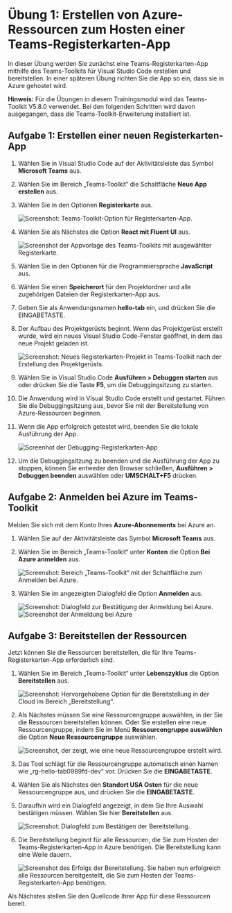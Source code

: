 # Übung 1: Erstellen von Azure-Ressourcen zum Hosten einer Teams-Registerkarten-App

In dieser Übung werden Sie zunächst eine Teams-Registerkarten-App mithilfe des Teams-Toolkits für Visual Studio Code erstellen und bereitstellen. In einer späteren Übung richten Sie die App so ein, dass sie in Azure gehostet wird.

**Hinweis:**  Für die Übungen in diesem Trainingsmodul wird das Teams-Toolkit V5.8.0 verwendet. Bei den folgenden Schritten wird davon ausgegangen, dass die Teams-Toolkit-Erweiterung installiert ist.

## Aufgabe 1: Erstellen einer neuen Registerkarten-App

1. Wählen Sie in Visual Studio Code auf der Aktivitätsleiste das Symbol **Microsoft Teams** aus.

1. Wählen Sie im Bereich „Teams-Toolkit“ die Schaltfläche **Neue App erstellen** aus.

1. Wählen Sie in den Optionen **Registerkarte** aus.

    ![Screenshot: Teams-Toolkit-Option für Registerkarten-App.](../../media/create-teams-tab-app.png)

1. Wählen Sie als Nächstes die Option **React mit Fluent UI** aus.

    ![Screenshot der Appvorlage des Teams-Toolkits mit ausgewählter Registerkarte.](../../media/create-teams-tab-react.png)

1. Wählen Sie in den Optionen für die Programmiersprache **JavaScript** aus.

1. Wählen Sie einen **Speicherort** für den Projektordner und alle zugehörigen Dateien der Registerkarten-App aus.

1. Geben Sie als Anwendungsnamen **hello-tab** ein, und drücken Sie die EINGABETASTE.

1. Der Aufbau des Projektgerüsts beginnt. Wenn das Projektgerüst erstellt wurde, wird ein neues Visual Studio Code-Fenster geöffnet, in dem das neue Projekt geladen ist.

    ![Screenshot: Neues Registerkarten-Projekt in Teams-Toolkit nach der Erstellung des Projektgerüsts.](../../media/new-tab-project.png)

1. Wählen Sie in Visual Studio Code **Ausführen > Debuggen starten** aus oder drücken Sie die Taste **F5**, um die Debuggingsitzung zu starten.

1. Die Anwendung wird in Visual Studio Code erstellt und gestartet. Führen Sie die Debuggingsitzung aus, bevor Sie mit der Bereitstellung von Azure-Ressourcen beginnen.

1. Wenn die App erfolgreich getestet wird, beenden Sie die lokale Ausführung der App.

    ![Screenhot der Debugging-Registerkarten-App](../../media/launch-debug-tab-app.png)

1. Um die Debuggingsitzung zu beenden und die Ausführung der App zu stoppen, können Sie entweder den Browser schließen, **Ausführen > Debuggen beenden** auswählen oder **UMSCHALT+F5** drücken.

## Aufgabe 2: Anmelden bei Azure im Teams-Toolkit

Melden Sie sich mit dem Konto Ihres **Azure-Abonnements** bei Azure an.

1. Wählen Sie auf der Aktivitätsleiste das Symbol **Microsoft Teams** aus.

1. Wählen Sie im Bereich „Teams-Toolkit“ unter **Konten** die Option **Bei Azure anmelden** aus.

    ![Screenshot: Bereich „Teams-Toolkit“ mit der Schaltfläche zum Anmelden bei Azure.](../../media/sign-into-azure.png)

1. Wählen Sie im angezeigten Dialogfeld die Option **Anmelden** aus.

    ![Screenshot: Dialogfeld zur Bestätigung der Anmeldung bei Azure.](../../media/sign-into-azure-alert.png)
    ![Screenshot der Anmeldung bei Azure](../../media/signed-into-azure.png)

## Aufgabe 3: Bereitstellen der Ressourcen

Jetzt können Sie die Ressourcen bereitstellen, die für Ihre Teams-Registerkarten-App erforderlich sind.

1. Wählen Sie im Bereich „Teams-Toolkit“ unter **Lebenszyklus** die Option **Bereitstellen** aus.

    ![Screenshot: Hervorgehobene Option für die Bereitstellung in der Cloud im Bereich „Bereitstellung“.](../../media/provision-start.png)

1. Als Nächstes müssen Sie eine Ressourcengruppe auswählen, in der Sie die Ressourcen bereitstellen können. Oder Sie erstellen eine neue Ressourcengruppe, indem Sie im Menü **Ressourcengruppe auswählen** die Option **Neue Ressourcengruppe** auswählen.

    ![Screenshot, der zeigt, wie eine neue Ressourcengruppe erstellt wird.](../../media/resource-group.png)

1. Das Tool schlägt für die Ressourcengruppe automatisch einen Namen wie „rg-hello-tab0989fd-dev“ vor. Drücken Sie die **EINGABETASTE**.

1. Wählen Sie als Nächstes den **Standort USA Osten** für die neue Ressourcengruppe aus, und drücken Sie die **EINGABETASTE**.

1. Daraufhin wird ein Dialogfeld angezeigt, in dem Sie Ihre Auswahl bestätigen müssen. Wählen Sie hier **Bereitstellen** aus.

    ![Screenshot: Dialogfeld zum Bestätigen der Bereitstellung.](../../media/provision-confirm.png)

1. Die Bereitstellung beginnt für alle Ressourcen, die Sie zum Hosten der Teams-Registerkarten-App in Azure benötigen. Die Bereitstellung kann eine Weile dauern.

    ![Screenshot des Erfolgs der Bereitstellung.](../../media/provision-success.png)
Sie haben nun erfolgreich alle Ressourcen bereitgestellt, die Sie zum Hosten der Teams-Registerkarten-App benötigen.

Als Nächstes stellen Sie den Quellcode Ihrer App für diese Ressourcen bereit.
